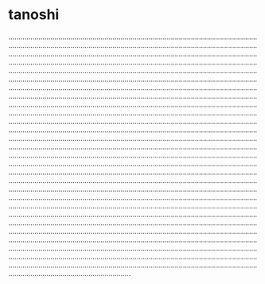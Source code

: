 # tanoshi

.............................................................................................................................................................................................................................................................................................................................................................................................................................................................................................................................................................................................................................................................................................................................................................................................................................................................................................................................................................................................................................................................................................................................................................................................................................................................................................................................................................................................................................................................................................................................................................................................................................................................................................................................................................................................................................................................................................................................................................................................................................................................................................................................................................................................................................................................................................................................................................................................................................................................................................................................................................................................................................................................................................................................................................................................................................................................................................................................................................................................................................................................................................................................................................................................................................................................................................................................................................................................................................................................................................................................................................................................................................................................................